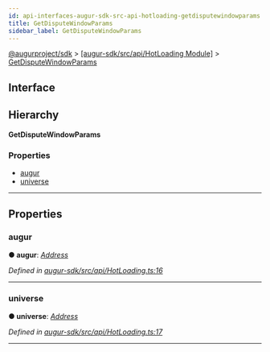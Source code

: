 ```yaml
---
id: api-interfaces-augur-sdk-src-api-hotloading-getdisputewindowparams
title: GetDisputeWindowParams
sidebar_label: GetDisputeWindowParams
---
```


[@augurproject/sdk](api-readme.md) > [[augur-sdk/src/api/HotLoading Module]](api-modules-augur-sdk-src-api-hotloading-module.md) > [GetDisputeWindowParams](api-interfaces-augur-sdk-src-api-hotloading-getdisputewindowparams.md)

## Interface

## Hierarchy

**GetDisputeWindowParams**

### Properties

* [augur](api-interfaces-augur-sdk-src-api-hotloading-getdisputewindowparams.md#augur)
* [universe](api-interfaces-augur-sdk-src-api-hotloading-getdisputewindowparams.md#universe)

---

## Properties

<a id="augur"></a>

###  augur

**● augur**: *[Address](api-modules-augur-sdk-src-state-logs-types-module.md#address)*

*Defined in [augur-sdk/src/api/HotLoading.ts:16](https://github.com/AugurProject/augur/blob/304ca83772/packages/augur-sdk/src/api/HotLoading.ts#L16)*

___
<a id="universe"></a>

###  universe

**● universe**: *[Address](api-modules-augur-sdk-src-state-logs-types-module.md#address)*

*Defined in [augur-sdk/src/api/HotLoading.ts:17](https://github.com/AugurProject/augur/blob/304ca83772/packages/augur-sdk/src/api/HotLoading.ts#L17)*

___

